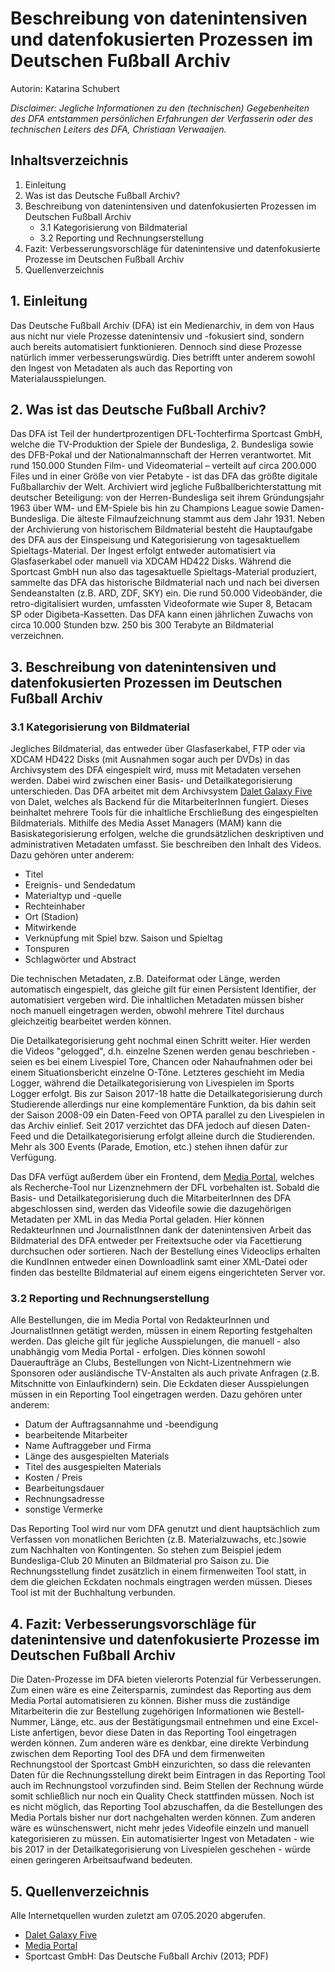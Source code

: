 # Beschreibung von datenintensiven und datenfokusierten Prozessen im Deutschen Fußball Archiv

Autorin: Katarina Schubert

*Disclaimer: Jegliche Informationen zu den (technischen) Gegebenheiten des DFA entstammen persönlichen Erfahrungen der Verfasserin oder des technischen Leiters des DFA, Christiaan Verwaaijen.*

## Inhaltsverzeichnis
1. Einleitung
2. Was ist das Deutsche Fußball Archiv?
3. Beschreibung von datenintensiven und datenfokusierten Prozessen im Deutschen Fußball Archiv
   * 3.1 Kategorisierung von Bildmaterial
   * 3.2 Reporting und Rechnungserstellung
4. Fazit: Verbesserungsvorschläge für datenintensive und datenfokusierte Prozesse im Deutschen Fußball Archiv
5. Quellenverzeichnis

## 1. Einleitung
Das Deutsche Fußball Archiv (DFA) ist ein Medienarchiv, in dem von Haus aus nicht nur viele Prozesse datenintensiv und -fokusiert sind, sondern auch bereits automatisiert funktionieren. Dennoch sind diese Prozesse natürlich immer verbesserungswürdig. Dies betrifft unter anderem sowohl den Ingest von Metadaten als auch das Reporting von Materialausspielungen.

## 2. Was ist das Deutsche Fußball Archiv?
Das DFA ist Teil der hundertprozentigen DFL-Tochterfirma Sportcast GmbH, welche die TV-Produktion der Spiele der Bundesliga, 2. Bundesliga sowie des DFB-Pokal und der Nationalmannschaft der Herren verantwortet. Mit rund 150.000 Stunden Film- und Videomaterial – verteilt auf circa 200.000 Files und in einer Größe von vier Petabyte - ist das DFA das größte digitale Fußballarchiv der Welt. Archiviert wird jegliche Fußballberichterstattung mit deutscher Beteiligung: von der Herren-Bundesliga seit ihrem Gründungsjahr 1963 über WM- und EM-Spiele bis hin zu Champions League sowie Damen-Bundesliga. Die älteste Filmaufzeichnung stammt aus dem Jahr 1931. Neben der Archivierung von historischem Bildmaterial besteht die Hauptaufgabe des DFA aus der Einspeisung und Kategorisierung von tagesaktuellem Spieltags-Material. Der  Ingest erfolgt entweder automatisiert via Glasfaserkabel oder manuell via XDCAM HD422 Disks. Während die Sportcast GmbH nun also das tagesaktuelle Spieltags-Material produziert, sammelte das DFA das historische Bildmaterial nach und nach bei diversen Sendeanstalten (z.B. ARD, ZDF, SKY) ein. Die rund 50.000 Videobänder, die retro-digitalisiert wurden, umfassten Videoformate wie Super 8, Betacam SP oder Digibeta-Kassetten. Das DFA kann einen jährlichen Zuwachs von circa 10.000 Stunden bzw. 250 bis 300 Terabyte an Bildmaterial verzeichnen.

## 3. Beschreibung von datenintensiven und datenfokusierten Prozessen im Deutschen Fußball Archiv
### 3.1 Kategorisierung von Bildmaterial
Jegliches Bildmaterial, das entweder über Glasfaserkabel, FTP oder via XDCAM HD422 Disks (mit Ausnahmen sogar auch per DVDs) in das Archivsystem des DFA eingespielt wird, muss mit Metadaten versehen werden. Dabei wird zwischen einer Basis- und Detailkategorisierung unterschieden. Das DFA arbeitet mit dem Archivsystem [Dalet Galaxy Five](https://www.dalet.com/platforms/dalet-galaxy-five) von Dalet, welches als Backend für die MitarbeiterInnen fungiert. Dieses beinhaltet mehrere Tools für die inhaltliche Erschließung des eingespielten Bildmaterials. Mithilfe des Media Asset Managers (MAM) kann die Basiskategorisierung erfolgen, welche die grundsätzlichen deskriptiven und administrativen Metadaten umfasst. Sie beschreiben den Inhalt des Videos. Dazu gehören unter anderem:

* Titel
* Ereignis- und Sendedatum
* Materialtyp und -quelle
* Rechteinhaber
* Ort (Stadion)
* Mitwirkende
* Verknüpfung mit Spiel bzw. Saison und Spieltag
* Tonspuren
* Schlagwörter und Abstract

Die technischen Metadaten, z.B. Dateiformat oder Länge, werden automatisch eingespielt, das gleiche gilt für einen Persistent Identifier, der automatisiert vergeben wird. Die inhaltlichen Metadaten müssen bisher noch manuell eingetragen werden, obwohl mehrere Titel durchaus gleichzeitig bearbeitet werden können.

Die Detailkategorisierung geht nochmal einen Schritt weiter. Hier werden die Videos "gelogged", d.h. einzelne Szenen werden genau beschrieben - seien es bei einem Livespiel Tore, Chancen oder Nahaufnahmen oder bei einem Situationsbericht einzelne O-Töne. Letzteres geschieht im Media Logger, während die Detailkategorisierung von Livespielen im Sports Logger erfolgt. Bis zur Saison 2017-18 hatte die Detailkategorisierung durch Studierende allerdings nur eine komplementäre Funktion, da bis dahin seit der Saison 2008-09 ein Daten-Feed von OPTA parallel zu den Livespielen in das Archiv einlief. Seit 2017 verzichtet das DFA jedoch auf diesen Daten-Feed und die Detailkategorisierung erfolgt alleine durch die Studierenden. Mehr als 300 Events (Parade, Emotion, etc.) stehen ihnen dafür zur Verfügung. 

Das DFA verfügt außerdem über ein Frontend, dem [Media Portal](https://mediaportal.sportcast.de/), welches als Recherche-Tool nur Lizenznehmern der DFL vorbehalten ist. Sobald die Basis- und Detailkategorisierung duch die MitarbeiterInnen des DFA abgeschlossen sind, werden das Videofile sowie die dazugehörigen Metadaten per XML in das Media Portal geladen. Hier können RedakteurInnen und JournalistInnen dank der datenintensiven Arbeit das Bildmaterial des DFA entweder per Freitextsuche oder via Facettierung durchsuchen oder sortieren. Nach der Bestellung eines Videoclips erhalten die KundInnen entweder einen Downloadlink samt einer XML-Datei oder finden das bestellte Bildmaterial auf einem eigens eingerichteten Server vor.

### 3.2 Reporting und Rechnungserstellung
Alle Bestellungen, die im Media Portal von RedakteurInnen und JournalistInnen getätigt werden, müssen in einem Reporting festgehalten werden. Das gleiche gilt für jegliche Ausspielungen, die manuell - also unabhängig vom Media Portal - erfolgen. Dies können sowohl Daueraufträge an Clubs, Bestellungen von Nicht-Lizentnehmern wie Sponsoren oder ausländische TV-Anstalten als auch private Anfragen (z.B. Mitschnitte von Einlaufkindern) sein. Die Eckdaten dieser Ausspielungen müssen in ein Reporting Tool eingetragen werden. Dazu gehören unter anderem:

* Datum der Auftragsannahme und -beendigung
* bearbeitende Mitarbeiter
* Name Auftraggeber und Firma
* Länge des ausgespielten Materials
* Titel des ausgespielten Materials
* Kosten / Preis
* Bearbeitungsdauer
* Rechnungsadresse
* sonstige Vermerke

Das Reporting Tool wird nur vom DFA genutzt und dient hauptsächlich zum Verfassen von monatlichen Berichten (z.B. Materialzuwachs, etc.)sowie zum Nachhalten von Kontingenten. So stehen zum Beispiel jedem Bundesliga-Club 20 Minuten an Bildmaterial pro Saison zu. Die Rechnungsstellung findet zusätzlich in einem firmenweiten Tool statt, in dem die gleichen Eckdaten nochmals eingtragen werden müssen. Dieses Tool ist mit der Buchhaltung verbunden.

## 4. Fazit: Verbesserungsvorschläge für datenintensive und datenfokusierte Prozesse im Deutschen Fußball Archiv
Die Daten-Prozesse im DFA bieten vielerorts Potenzial für Verbesserungen. Zum einen wäre es eine Zeitersparnis, zumindest das Reporting aus dem Media Portal automatisieren zu können. Bisher muss die zuständige Mitarbeiterin die zur Bestellung zugehörigen Informationen wie Bestell-Nummer, Länge, etc. aus der Bestätigungsmail entnehmen und eine Excel-Liste anfertigen, bevor diese Daten in das Reporting Tool eingetragen werden können. Zum anderen wäre es denkbar, eine direkte Verbindung zwischen dem Reporting Tool des DFA und dem firmenweiten Rechnungstool der Sportcast GmbH einzurichten, so dass die relevanten Daten für die Rechnungsstellung direkt beim Eintragen in das Reporting Tool auch im Rechnungstool vorzufinden sind. Beim Stellen der Rechnung würde somit schließlich nur noch ein Quality Check stattfinden müssen. Noch ist es nicht möglich, das Reporting Tool abzuschaffen, da die Bestellungen des Media Portals bisher nur dort nachgehalten werden können. Zum anderen wäre es wünschenswert, nicht mehr jedes Videofile einzeln und manuell kategorisieren zu müssen. Ein automatisierter Ingest von Metadaten - wie bis 2017 in der Detailkategorisierung von Livespielen geschehen - würde einen geringeren Arbeitsaufwand bedeuten.

## 5. Quellenverzeichnis
Alle Internetquellen wurden zuletzt am 07.05.2020 abgerufen.

* [Dalet Galaxy Five](https://www.dalet.com/platforms/dalet-galaxy-five)
* [Media Portal](https://mediaportal.sportcast.de/)
* Sportcast GmbH: Das Deutsche Fußball Archiv (2013; PDF)
